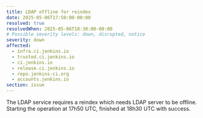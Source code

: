 ```yaml
---
title: LDAP offline for reindex
date: 2025-05-06T17:50:00-00:00
resolved: true
resolvedWhen: 2025-05-06T18:30:00-00:00
# Possible severity levels: down, disrupted, notice
severity: down
affected:
  - infra.ci.jenkins.io
  - trusted.ci.jenkins.io
  - ci.jenkins.io
  - release.ci.jenkins.io
  - repo.jenkins-ci.org
  - accounts.jenkins.io
section: issue
---
```


The LDAP service requires a reindex which needs LDAP server to be offline.
Starting the operation at 17h50 UTC, finished at 18h30 UTC with success.
